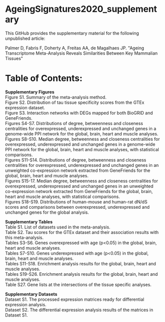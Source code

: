 # AgeingSignatures2020_supplementary
This GitHub provides the supplementary material for the following unpublished article:

Palmer D, Fabris F, Doherty A, Freitas AA, de Magalhaes JP. "Ageing Transcriptome Meta-Analysis Reveals Similarities Between Key Mammalian Tissues"

# Table of Contents:
**Supplementary Figures**\
Figure S1. Summary of the meta-analysis method.\
Figure S2. Distribution of tau tissue specificity scores from the GTEx expression dataset.\
Figure S3. Interaction networks with DEGs mapped for both BioGRID and GeneFriends.\
Figures S4-S7. Distributions of degree, betweenness and closeness centralities for overexpressed, underexpressed and unchanged genes in a genome-wide PPI network for the global, brain, heart and muscle analyses.\
Figures S8-S10. Median degree, betweenness and closeness centralities for overexpressed, underexpressed and unchanged genes in a genome-wide PPI network for the global, brain, heart and muscle analyses, with statistical comparisons.\
Figures S11-S14. Distributions of degree, betweenness and closeness centralities for overexpressed, underexpressed and unchanged genes in an unweighted co-expression network extracted from GeneFriends for the global, brain, heart and muscle analyses.\
Figures S15-17. Median degree, betweenness and closeness centralities for overexpressed, underexpressed and unchanged genes in an unweighted co-expression network extracted from GeneFriends for the global, brain, heart and muscle analyses, with statistical comparisons.\
Figures S18-S19. Distributions of human-mouse and human-rat dN/dS scores and comparisons between overexpressed, underexpressed and unchanged genes for the global analysis.

**Supplementary Tables**\
Table S1. List of datasets used in the meta-analysis.\
Table S2. Tau scores for the GTEx dataset and their association results with this meta-analysis.\
Tables S3-S6. Genes overexpressed with age (p<0.05) in the global, brain, heart and muscle analyses.\
Tables S7-S10. Genes underexpressed with age (p<0.05) in the global, brain, heart and muscle analyses.\
Tables S11-S18. Enrichment analysis results for the global, brain, heart and muscle analyses.\
Tables S19-S26. Enrichment analysis results for the global, brain, heart and muscle analyses.\
Table S27. Gene lists at the intersections of the tissue specific analyses.

**Supplementary Datasets**\
Dataset S1. The processed expression matrices ready for differential expression analysis.\
Dataset S2. The differential expression analysis results of the matrices in Dataset S1.
